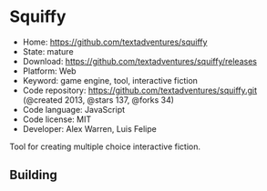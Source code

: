 # Squiffy

- Home: https://github.com/textadventures/squiffy
- State: mature
- Download: https://github.com/textadventures/squiffy/releases
- Platform: Web
- Keyword: game engine, tool, interactive fiction
- Code repository: https://github.com/textadventures/squiffy.git (@created 2013, @stars 137, @forks 34)
- Code language: JavaScript
- Code license: MIT
- Developer: Alex Warren, Luis Felipe

Tool for creating multiple choice interactive fiction.

## Building
